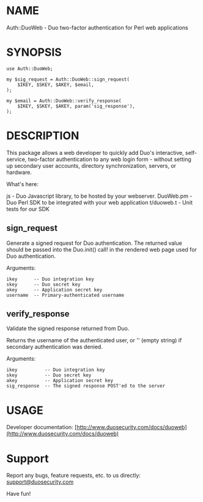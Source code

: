 # NAME

Auth::DuoWeb - Duo two-factor authentication for Perl web applications

# SYNOPSIS

    use Auth::DuoWeb;

    my $sig_request = Auth::DuoWeb::sign_request(
        $IKEY, $SKEY, $AKEY, $email,
    );

    my $email = Auth::DuoWeb::verify_response(
        $IKEY, $SKEY, $AKEY, param('sig_response'),
    );

# DESCRIPTION

This package allows a web developer to quickly add Duo's interactive, self-service, two-factor authentication to any web login form - without setting up secondary user accounts, directory synchronization, servers, or hardware.

What's here:

js - Duo Javascript library, to be hosted by your webserver.
DuoWeb.pm - Duo Perl SDK to be integrated with your web application
t/duoweb.t - Unit tests for our SDK

## sign\_request

Generate a signed request for Duo authentication.
The returned value should be passed into the Duo.init() call!
in the rendered web page used for Duo authentication.

Arguments:

    ikey      -- Duo integration key
    skey      -- Duo secret key
    akey      -- Application secret key
    username  -- Primary-authenticated username

## verify\_response

Validate the signed response returned from Duo.

Returns the username of the authenticated user, or '' (empty
string) if secondary authentication was denied.

Arguments:

    ikey          -- Duo integration key
    skey          -- Duo secret key
    akey          -- Application secret key
    sig_response  -- The signed response POST'ed to the server

# USAGE

Developer documentation: [http://www.duosecurity.com/docs/duoweb](http://www.duosecurity.com/docs/duoweb)

# Support

Report any bugs, feature requests, etc. to us directly: support@duosecurity.com

Have fun!
